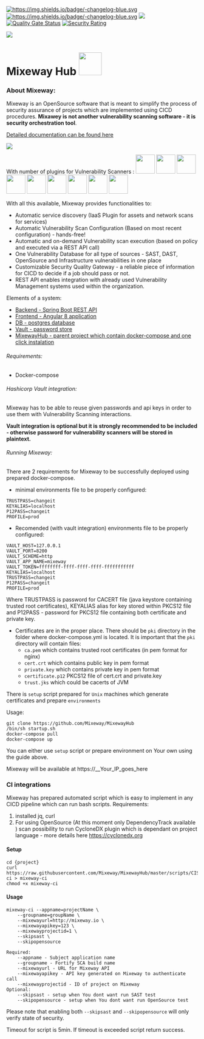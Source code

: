 <a href="https://github.com/Mixeway/MixewayHub/blob/master/releasenote.md"><img src="https://img.shields.io/badge/version-1.3.3-blue" alt="https://img.shields.io/badge/-changelog-blue.svg" data-canonical-src="https://img.shields.io/badge/-changelog-blue.svg" style="max-width:100%;"></a>
<a href="hub.docker.comd"><img src="https://img.shields.io/docker/pulls/mixeway/backend?logo=Mixeway&style=plastic" alt="https://img.shields.io/badge/-changelog-blue.svg" data-canonical-src="https://img.shields.io/badge/-changelog-blue.svg" style="max-width:100%;"></a>
![](https://github.com/Mixeway/MixewayBackend/workflows/Deploy%20prod%20version/badge.svg?branch=master)
[![Quality Gate Status](https://sonarcloud.io/api/project_badges/measure?project=Mixeway_MixewayBackend&metric=alert_status)](https://sonarcloud.io/dashboard?id=Mixeway_MixewayBackend)
[![Security Rating](https://sonarcloud.io/api/project_badges/measure?project=Mixeway_MixewayBackend&metric=security_rating)](https://sonarcloud.io/dashboard?id=Mixeway_MixewayBackend)

<img src="https://mixeway.github.io/img/mixewaybadge.png">

# Mixeway Hub <img src="https://mixeway.github.io/img/logo_dashboard.png" height="60px">

### About Mixeway:
Mixeway is an OpenSource software that is meant to simplify the process of security assurance of projects which are implemented using CICD procedures. **Mixawey is not another vulnerability scanning
software - it is security orchestration tool**.

<a href="https://mixeway.github.io">Detailed documentation can be found here</a>


<img src="https://mixeway.github.io/img/createproject.gif">


With number of plugins for Vulnerability Scanners :
<img src="https://mixeway.github.io/img/nessus.png" height="50px">
<img src="https://mixeway.github.io/img/openvas.jpg" height="50px">
<img src="https://mixeway.github.io/img/acunetix.jpg" height="50px">
<img src="https://mixeway.github.io/img/fortify.jpg" height="50px">
<img src="https://mixeway.github.io/img/deptrack.png" height="50px">
<img src="https://mixeway.github.io/img/cis.png" height="50px">
<img src="https://mixeway.github.io/img/jenkins.jpg" height="50px">
<img src="https://mixeway.github.io/img/jira.jpg" height="50px">
<img src="https://www.checkmarx.com/wp-content/uploads/2019/10/Checkmarx-logo-2019-horizontal-4.png" height="50px">

With all this available, Mixeway provides functionalities to:
- Automatic service discovery (IaaS Plugin for assets and network scans for services)
- Automatic Vulnerability Scan Configuration (Based on most recent configuration) - hands-free!
- Automatic and on-demand Vulnerability scan execution (based on policy and executed via a REST API call)
- One Vulnerability Database for all type of sources - SAST, DAST, OpenSource and Infrastructure vulnerabilities in one place
- Customizable Security Quality Gateway - a reliable piece of information for CICD to decide if a job should pass or not.
- REST API enables integration with already used Vulnerability Management systems used within the organization.

Elements of a system:
- <a href="https://github.com/Mixeway/MixewayBackend">Backend - Spring Boot REST API</a>
- <a href="https://github.com/Mixeway/MixewayFrontend">Frontend - Angular 8 application </a>
- <a href="https://hub.docker.com/_/postgres">DB - postgres database</a>
- <a href="https://www.vaultproject.io/">Vault - password store</a>
- <a href="https://github.com/Mixeway/MixewayHub">MixewayHub - parent project which contain docker-compose and one click instalation </a>


###### Requirements:
- Docker-compose

###### Hashicorp Vault integration:
Mixeway has to be able to reuse given passwords and api keys in order to use them with Vulnerability Scanning interactions.

**Vault integration is optional but it is strongly recommended to be included - otherwise password for vulnerability scanners will
be stored in plaintext.**


###### Running Mixeway:
There are 2 requirements for Mixeway to be successfully deployed using prepared docker-compose.
- minimal environments file to be properly configured:
```
TRUSTPASS=changeit
KEYALIAS=localhost
P12PASS=changeit
PROFILE=prod
```
- Recomended (with vault integration) environments file to be properly configured:
```
VAULT_HOST=127.0.0.1
VAULT_PORT=8200
VAULT_SCHEME=http
VAULT_APP_NAME=mixeway
VAULT_TOKEN=ffffffff-ffff-ffff-ffff-fffffffffff
KEYALIAS=localhost
TRUSTPASS=changeit
P12PASS=changeit
PROFILE=prod
```
Where TRUSTPASS is password for CACERT file (java keystore containing trusted root certificates), KEYALIAS alias for key stored within PKCS12 file and P12PASS - password for PKCS12 file containing both certificate and private key.
- Certificates are in the proper place. There should be `pki` directory in the folder where docker-compose.yml is located. It is important that the `pki` directory will contain files:
  - `ca.pem` which contains trusted root certificates (in pem format for nginx)
  - `cert.crt` which contains public key in pem format
  - `private.key` which contains private key in pem format
  - `certificate.p12` PKCS12 file of cert.crt and private.key
  - `trust.jks` which could be cacerts of JVM 
  
There is `setup` script prepared for `Unix` machines which generate certificates and prepare `environments`

Usage:
```
git clone https://github.com/Mixeway/MixewayHub
/bin/sh startup.sh
docker-compose pull
docker-compose up
```

You can either use `setup` script or prepare environment on Your own using the guide above.

Mixeway will be available at https://__Your_IP_goes_here

### CI integrations
Mixeway has prepared automated script which is easy to implement in any CICD pipeline which can run bash scripts.
Requirements:
1. installed jq, curl
2. For using OpenSource (At this moment only DependencyTrack available ) scan possibility to run CycloneDX plugin which is dependant on project language - more details here
https://cyclonedx.org

#### Setup
```
cd {project}
curl https://raw.githubusercontent.com/Mixeway/MixewayHub/master/scripts/CIScripts/mixeway-ci > mixeway-ci
chmod +x mixeway-ci
```

#### Usage
```
mixeway-ci --appname=projectName \
    --groupname=groupName \
    --mixewayurl=http://mixeway.io \
    --mixewayapikey=123 \
    --mixewayprojectid=1 \
    --skipsast \
    --skipopensource

Required:
    --appname - Subject application name
    --groupname - Fortify SCA build name
    --mixewayurl - URL for Mixeway API
    --mixewayapikey - API key generated on Mixeway to authenticate call
    --mixewayprojectid - ID of project on Mixeway
Optional:
    --skipsast - setup when You dont want run SAST test
    --skipopensource - setup when You dont want run OpenSource test
```

Please note that enabling both `--skipsast` and `--skipopensource` will only verify state of security.

Timeout for script is 5min. If timeout is exceeded script return success.